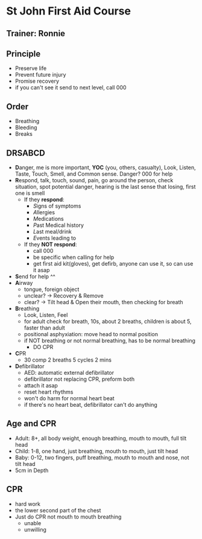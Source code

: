 # St John First Aid Course

## Trainer: Ronnie

## Principle
- Preserve life
- Prevent future injury
- Promise recovery
- if you can't see it send to next level, call 000

## Order
- Breathing
- Bleeding
- Breaks

## DRSABCD
- **D**anger, me is more important, **YOC** (you, others, casualty), Look, Listen, Taste, Touch, Smell, and Common sense. Danger? 000 for help
- **R**espond, talk, touch, sound, pain, go around the person, check situation, spot
  potential danger, hearing is the last sense that losing, first one is smell
  - If they **respond**:
    - *S*igns of symptoms
    - *A*llergies
    - *M*edications
    - *P*ast Medical history
    - *L*ast meal/drink
    - *E*vents leading to
  - If they **NOT respond**:
    - call 000
    - be specific when calling for help
    - get first aid kit(gloves), get defirb, anyone can use it, so can use it asap
- **S**end for help ^^
- **A**irway
  - tongue, foreign object
  - unclear? -> Recovery & Remove
  - clear? -> Tilt head & Open their mouth, then checking for breath
- **B**reathing
  - Look, Listen, Feel
  - for adult check for breath, 10s, about 2 breaths, children is about 5,
    faster than adult
  - positional asphyxiation: move head to normal position
  - if NOT breathing or not normal breathing, has to be normal breathing
    - DO CPR
- **C**PR
  - 30 comp 2 breaths 5 cycles 2 mins
- **D**efibrillator
  - AED: automatic external defibrillator
  - defibrillator not replacing CPR, preform both
  - attach it asap
  - reset heart rhythms
  - won't do harm for normal heart beat
  - if there's no heart beat, defibrillator can't do anything

## Age and CPR
- Adult: 8+, all body weight, enough breathing, mouth to mouth, full tilt head
- Child: 1-8, one hand, just breathing, mouth to mouth, just tilt head
- Baby: 0-12, two fingers, puff breathing, mouth to mouth and nose, not tilt
  head
- 5cm in Depth

## CPR
- hard work
- the lower second part of the chest
- Just do CPR not mouth to mouth breathing
  - unable
  - unwilling
